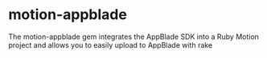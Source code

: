 motion-appblade
===============

The motion-appblade gem integrates the AppBlade SDK into a Ruby Motion project and allows you to easily upload to AppBlade with rake